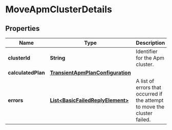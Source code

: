 # MoveApmClusterDetails

## Properties
Name | Type | Description | Notes
------------ | ------------- | ------------- | -------------
**clusterId** | **String** | Identifier for the Apm cluster. | 
**calculatedPlan** | [**TransientApmPlanConfiguration**](TransientApmPlanConfiguration.md) |  |  [optional]
**errors** | [**List&lt;BasicFailedReplyElement&gt;**](BasicFailedReplyElement.md) | A list of errors that occurred if the attempt to move the cluster failed. |  [optional]
